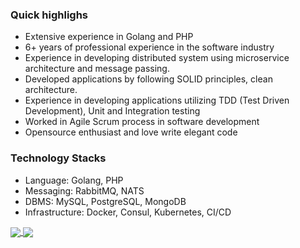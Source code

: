 ### Quick highlighs
- Extensive experience in Golang and PHP
- 6+ years of professional experience in the software industry
- Experience in developing distributed system using microservice architecture and message passing.
- Developed applications by following SOLID principles, clean architecture.
- Experience in developing applications utilizing TDD (Test Driven Development), Unit and Integration testing 
- Worked in Agile Scrum process in software development
- Opensource enthusiast and love write elegant code
### Technology Stacks
- Language: Golang, PHP
- Messaging: RabbitMQ, NATS
- DBMS: MySQL, PostgreSQL, MongoDB
- Infrastructure: Docker, Consul, Kubernetes, CI/CD

<a href="https://github.com/thedevsaddam">
  <img align="center" src="https://github-readme-stats.vercel.app/api?username=thedevsaddam&show_icons=true&count_private=true&hide=contribs&line_height=40" />
</a>
<a href="https://github.com/thedevsaddam">
  <img align="center" src="https://github-readme-stats.vercel.app/api/top-langs/?username=thedevsaddam&langs_count=8&hide=javascript,html,css,erlang" />
</a>
